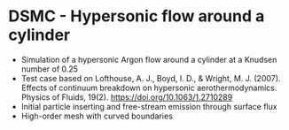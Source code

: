 # DSMC - Hypersonic flow around a cylinder
* Simulation of a hypersonic Argon flow around a cylinder at a Knudsen number of 0.25
* Test case based on Lofthouse, A. J., Boyd, I. D., & Wright, M. J. (2007). Effects of continuum breakdown on hypersonic aerothermodynamics. Physics of Fluids, 19(2). https://doi.org/10.1063/1.2710289
* Initial particle inserting and free-stream emission through surface flux
* High-order mesh with curved boundaries